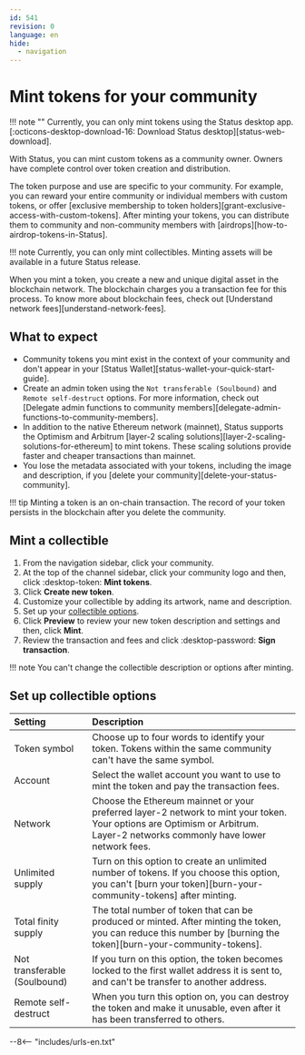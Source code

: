 ```yaml
---
id: 541
revision: 0
language: en
hide:
  - navigation
---
```


# Mint tokens for your community

!!! note ""
    Currently, you can only mint tokens using the Status desktop app. [:octicons-desktop-download-16: Download Status desktop][status-web-download].

With Status, you can mint custom tokens as a community owner. Owners have complete control over token creation and distribution.

The token purpose and use are specific to your community. For example, you can reward your entire community or individual members with custom tokens, or offer [exclusive membership to token holders][grant-exclusive-access-with-custom-tokens]. After minting your tokens, you can distribute them to community and non-community members with [airdrops][how-to-airdrop-tokens-in-Status].

!!! note
    Currently, you can only mint collectibles. Minting assets will be available in a future Status release.

When you mint a token, you create a new and unique digital asset in the blockchain network. The blockchain charges you a transaction fee for this process. To know more about blockchain fees, check out [Understand network fees][understand-network-fees].

## What to expect

- Community tokens you mint exist in the context of your community and don't appear in your [Status Wallet][status-wallet-your-quick-start-guide].
- Create an admin token using the `Not transferable (Soulbound)` and `Remote self-destruct` options. For more information, check out [Delegate admin functions to community members][delegate-admin-functions-to-community-members].
- In addition to the native Ethereum network (mainnet), Status supports the Optimism and Arbitrum [layer-2 scaling solutions][layer-2-scaling-solutions-for-ethereum] to mint tokens. These scaling solutions provide faster and cheaper transactions than mainnet.
- You lose the metadata associated with your tokens, including the image and description, if you [delete your community][delete-your-status-community].

!!! tip
    Minting a token is an on-chain transaction. The record of your token persists in the blockchain after you delete the community.

## Mint a collectible

1. From the navigation sidebar, click your community.
1. At the top of the channel sidebar, click your community logo and then, click :desktop-token: **Mint tokens**.
1. Click **Create new token**.
1. Customize your collectible by adding its artwork, name and description.
1. Set up your [collectible options](#set-up-collectible-options).
1. Click **Preview** to review your new token description and settings and then, click **Mint**.
1. Review the transaction and fees and click :desktop-password: **Sign transaction**.

!!! note
    You can't change the collectible description or options after minting.

## Set up collectible options

| Setting | Description |
|:---|:---|
| Token symbol | Choose up to four words to identify your token. Tokens within the same community can't have the same symbol. |
| Account | Select the wallet account you want to use to mint the token and pay the transaction fees. |
| Network | Choose the Ethereum mainnet or your preferred layer-2 network to mint your token. Your options are Optimism or Arbitrum.</br>Layer-2 networks commonly have lower network fees. |
| Unlimited supply | Turn on this option to create an unlimited number of tokens. If you choose this option, you can't [burn your token][burn-your-community-tokens] after minting. |
| Total finity supply | The total number of token that can be produced or minted. After minting the token, you can reduce this number by [burning the token][burn-your-community-tokens].  |
| Not transferable (Soulbound) | If you turn on this option, the token becomes locked to the first wallet address it is sent to, and can't be transfer to another address. |
| Remote self-destruct | When you turn this option on, you can destroy the token and make it unusable, even after it has been transferred to others. |

--8<-- "includes/urls-en.txt"
